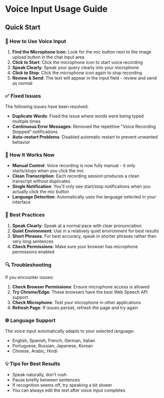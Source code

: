 # Voice Input Usage Guide

## Quick Start

### 🎤 How to Use Voice Input

1. **Find the Microphone Icon**: Look for the mic button next to the image upload button in the chat input area
2. **Click to Start**: Click the microphone icon to start voice recording
3. **Speak Clearly**: Speak your query clearly into your microphone
4. **Click to Stop**: Click the microphone icon again to stop recording
5. **Review & Send**: The text will appear in the input field - review and send as normal

### ✅ Fixed Issues

The following issues have been resolved:

- **Duplicate Words**: Fixed the issue where words were being typed multiple times
- **Continuous Error Messages**: Removed the repetitive "Voice Recording Stopped" notifications
- **Auto-restart Problems**: Disabled automatic restart to prevent unwanted behavior

### 🔧 How It Works Now

- **Manual Control**: Voice recording is now fully manual - it only starts/stops when you click the mic
- **Clean Transcription**: Each recording session produces a clean transcript without duplicates
- **Single Notification**: You'll only see start/stop notifications when you actually click the mic button
- **Language Detection**: Automatically uses the language selected in your interface

### 🎯 Best Practices

1. **Speak Clearly**: Speak at a normal pace with clear pronunciation
2. **Quiet Environment**: Use in a relatively quiet environment for best results
3. **Short Phrases**: For best accuracy, speak in shorter phrases rather than very long sentences
4. **Check Permissions**: Make sure your browser has microphone permissions enabled

### 🔍 Troubleshooting

If you encounter issues:

1. **Check Browser Permissions**: Ensure microphone access is allowed
2. **Try Chrome/Edge**: These browsers have the best Web Speech API support
3. **Check Microphone**: Test your microphone in other applications
4. **Refresh Page**: If issues persist, refresh the page and try again

### 🌐 Language Support

The voice input automatically adapts to your selected language:
- English, Spanish, French, German, Italian
- Portuguese, Russian, Japanese, Korean
- Chinese, Arabic, Hindi

### 💡 Tips for Best Results

- Speak naturally, don't rush
- Pause briefly between sentences
- If recognition seems off, try speaking a bit slower
- You can always edit the text after voice input completes